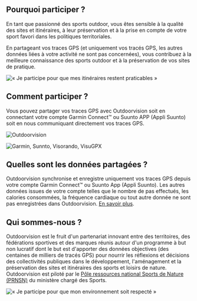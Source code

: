 <participate></participate>

<disciplines></disciplines>

## Pourquoi participer ?

En tant que passionné des sports outdoor, vous êtes sensible à la
qualité des sites et itinéraires, à leur préservation et à la prise en
compte de votre sport favori dans les politiques territoriales.

En partageant vos traces GPS (et uniquement vos tracés GPS, les autres
données liées à votre activité ne sont pas concernées), vous contribuez
à la meilleure connaissance des sports outdoor et à la préservation de
vos sites de pratique.

![« Je participe pour que mes itinéraires restent praticables »](/medias/running-legs.jpg)

## Comment participer ?

Vous pouvez partager vos traces GPS avec Outdoorvision soit en connectant votre compte Garmin
Connect™ ou Suunto APP (Appli Suunto) soit en nous communiquant directement vos traces GPS.

![Outdoorvision](/medias/carousel.jpg)

![Garmin, Sunnto, Visorando, VisuGPX](/medias/logo-band.png)

<participate></participate>

## Quelles sont les données partagées ?

Outdoorvision synchronise et enregistre uniquement vos traces GPS depuis votre
compte Garmin Connect™ ou Suunto App (Appli Suunto). Les autres données issues
de votre compte telles que le nombre de pas effectués, les calories consommées,
la fréquence cardiaque ou tout autre donnée ne sont pas enregistrées dans
Outdoorvision. [En savoir plus](/donnees-personnelles).

<custommap></custommap>

## Qui sommes-nous ?

Outdoorvision est le fruit d'un partenariat innovant entre des territoires, des
fédérations sportives et des marques réunis autour d'un programme à but non lucratif
dont le but est d'apporter des données objectives (des centaines de milliers de
tracés GPS) pour nourrir les réflexions et décisions des collectivités publiques
dans le développement, l'aménagement et la préservation des sites et itinéraires
des sports et loisirs de nature. Outdoorvision est piloté par le [Pôle
ressources national Sports de Nature (PRNSN)][PRNSN] du ministère chargé des
Sports.

![« Je participe pour que mon environnement soit respecté »](/medias/respect.jpg)

[Participer]: https://dev-prnsn.makina-corpus.net/auth/
[PRNSN]: https://www.sportsdenature.gouv.fr/
